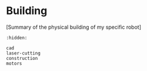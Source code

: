 # Building

[Summary of the physical building of my specific robot]

```{toctree}
:hidden:

cad
laser-cutting
construction
motors
```

